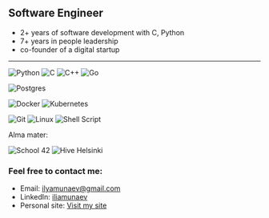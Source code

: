 ## Software Engineer
- 2+ years of software development with C, Python
- 7+ years in people leadership
- co-founder of a digital startup

---

![Python](https://img.shields.io/badge/Python-3776AB?logo=python&logoColor=white&style=for-the-badge)
![C](https://img.shields.io/badge/c-%2300599C.svg?style=for-the-badge&logo=c&logoColor=white) ![C++](https://img.shields.io/badge/c++-%2300599C.svg?style=for-the-badge&logo=c%2B%2B&logoColor=white)
![Go](https://img.shields.io/badge/Go-00ADD8?logo=go&logoColor=white&style=for-the-badge)

![Postgres](https://img.shields.io/badge/postgres-%23316192.svg?style=for-the-badge&logo=postgresql&logoColor=white)

![Docker](https://img.shields.io/badge/Docker-2496ED?logo=docker&logoColor=white&style=for-the-badge)
![Kubernetes](https://img.shields.io/badge/Kubernetes-326CE5?logo=kubernetes&logoColor=white&style=for-the-badge)

![Git](https://img.shields.io/badge/git-%23F05033.svg?style=for-the-badge&logo=git&logoColor=white)
![Linux](https://img.shields.io/badge/Linux-FCC624?logo=linux&logoColor=black&style=for-the-badge)
![Shell Script](https://img.shields.io/badge/Shell_Script-121011?logo=gnu-bash&logoColor=white&style=for-the-badge)

Alma mater:

![School 42](https://img.shields.io/badge/School_42-000000?logo=42&logoColor=white&style=for-the-badge)
![Hive Helsinki](https://img.shields.io/badge/Hive_Helsinki-FFAE00?style=for-the-badge&logo=data:image/svg+xml;base64,PHN2ZyBmaWxsPSIjMDAwMDAwIiBoZWlnaHQ9IjMwMHB4IiB2aWV3Qm94PSIwIDAgMTAwIDEwMCIgd2lkdGg9IjMwMHB4IiB4bWxucz0iaHR0cDovL3d3dy53My5vcmcvMjAwMC9zdmciPjx0ZXh0IHg9IjUwJSIgeT0iNTAlIiBmb250LXNpemU9IjQwIiBmb250LWZhbWlseT0iQXJpYWwiIHRleHQtYW5jaG9yPSJ_)


### Feel free to contact me:
- Email: ilyamunaev@gmail.com
- LinkedIn: [iliamunaev]( https://www.linkedin.com/in/iliamunaev/)
- Personal site: [Visit my site](https://iliamunaev.github.io/iliam/)
